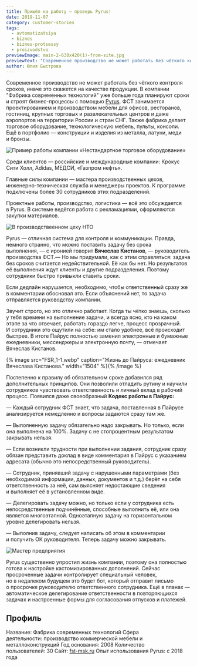 ```yaml
---
title: Пришёл на работу — проверь Pyrus!
date: 2019-11-07
category: customer-stories
tags:
  - avtomatizatsiya
  - biznes
  - biznes-protsessy
  - proizvodstvo
previewImage: main-2-630x420(1)-from-site.jpg
previewText: "Современное производство не может работать без чёткого контроля сроков, иначе это скажется на качестве продукции. В компании \"Фабрика современных технологий\" уже больше года планируют сроки и строят бизнес-процессы с помощью Pyrus. ФСТ занимается проектированием и производством мебели для офисов, ресторанов, гостиниц, крупных торговых и развлекательных центров и даже аэропортов на территории России и стран СНГ. Также фабрика делает торговое оборудование, технологическую мебель, пульты, консоли. Ещё в портфолио — конструкции и изделия из металла, латуни, меди и бронзы."
author: Юлия Быстрова
---
```

Современное производство не может работать без чёткого контроля сроков, иначе это скажется на качестве продукции. В компании "Фабрика современных технологий" уже больше года планируют сроки и строят бизнес-процессы с помощью [Pyrus](https://pyrus.com/ru/). ФСТ занимается проектированием и производством мебели для офисов, ресторанов, гостиниц, крупных торговых и развлекательных центров и даже аэропортов на территории России и стран СНГ. Также фабрика делает торговое оборудование, технологическую мебель, пульты, консоли. Ещё в портфолио — конструкции и изделия из металла, латуни, меди и бронзы.

![Пример работы компании «Нестандартное торговое оборудование»](main-1.webp)

Среди клиентов — российские и международные компании: Крокус Сити Холл, Adidas, МЕДСИ, «Газпром нефть».

Главные силы компании — мастера производственных цехов, инженерно-техническая служба и менеджеры проектов. К программе подключены более 30 сотрудников этих подразделений.

Проектные работы, производство, логистика — всё это обсуждается в Pyrus. В системе ведётся работа с рекламациями, оформляются закупки материалов.

![В производствеенном цеху НТО](attachment.webp)

Pyrus — отличная система для контроля и коммуникации. Правда, немного странно, что можно поставить задачу без срока выполнения, — с иронией говорит **Вячеслав Кистанов**, — руководитель производства ФСТ.— Но мы придумали, как с этим справляться: задача без сроков считается недействительной. Её как бы нет. Но результатов её выполнения ждут клиенты и другие подразделения. Поэтому сотрудники быстро привыкли ставить сроки.

Если дедлайн нарушается, необходимо, чтобы ответственный сразу же в комментарии обосновал это. Если объяснений нет, то задача отправляется руководству компании.

Звучит строго, но это отлично работает. Когда ты чётко знаешь, сколько у тебя времени на выполнение задачи, и всегда ясно, кто на каком этапе за что отвечает, работать гораздо легче, процесс прозрачный. И сотрудники это ощутили на себе: им стало удобнее, всё происходит быстрее. В итоге Пайрус полностью заменил электронные и бумажные ежедневники, мессенджеры и электронную почту, — отмечает Вячеслав Кистанов.

{% image src="FSR_1-1.webp" caption="Жизнь до Пайруса: ежедневник Вячеслава Кистанова." width="1504" %}{% /image %}

Постепенно к правилу об обязательном сроке добавился ряд дополнительных принципов. Они позволили отладить рутину и научили сотрудников чувствовать ответственность и личный вклад в рабочий процесс. Появился даже своеобразный **Кодекс работы в Пайрус:**

— Каждый сотрудник ФСТ знает, что задача, поставленная в Пайрусе анализируется немедленно и вопросы задаются сразу там же.

— Выполненную задачу обязательно надо закрывать. Но только, если она выполнена на 100%. Задачу с не стопроцентным результатом закрывать нельзя.

— Если возникли трудности при выполнении задания, сотрудник сразу обязан представить доклад в виде комментария в Пайрус с указанием адресата (обычно это непосредственный руководитель).

— Сотрудник, принявший задачу с нарушенными параметрами (без необходимой информации, данных, документов и т.д.) берёт на себя ответственность за неё, сам выясняет недостающие сведения и выполняет её в установленном виде.

— Делегировать задачу можно, но только если у сотрудника есть непосредственные подчинённые, способные выполнить её, или она является многоэтапной. Одноэтапную задачу на горизонтальном уровне делегировать нельзя.

— Выполнив задачу, следует написать об этом в комментарии и получить ОК руководителя. Теперь задачу можно закрывать.

![Мастер предприятия ](20191031_145131.webp)

Pyrus существенно упростил жизнь компании, поэтому она полностью готова к настройке кастомизированных дополнений. Сейчас просроченные задачи контролирует специальный человек, но в недалеком будущем это будет бот, который отправит письмо о просрочке руководителю ответственного сотрудника. Ещё в планах — автоматическое делегирование ответственности в повторяющихся задачах и настроенные формы для согласования отпусков и платежей.

## Профиль

Название: Фабрика современных технологий Сфера деятельности: производство коммерческой мебели и металлоконструкций Год основания: 2008 Количество пользователей: 30 Сайт: [fst-msk.ru](http://fst-msk.ru/) Опыт использования Pyrus: с 2018 года